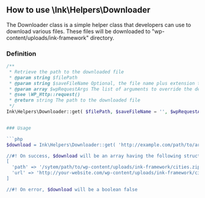 ## How to use \Ink\Helpers\Downloader

The Downloader class is a simple helper class that developers can use to download various files. These files will be downloaded to "wp-content/uploads/ink-framework" directory.

### Definition

```php
/**
 * Retrieve the path to the downloaded file
 * @param string $filePath
 * @param string $saveFileName Optional, the file name plus extension to save the file as
 * @param array $wpRequestArgs The list of arguments to override the default WP request settings
 * @see \WP_Http::request()
 * @return string The path to the downloaded file
 */
Ink\Helpers\Downloader::get( $filePath, $saveFileName = '', $wpRequestArgs = [] );


### Usage

```php
$download = Ink\Helpers\Downloader::get( 'http://example.com/path/to/archive/cities.zip', 'cities.zip' );

//#! On success, $download will be an array having the following structure
[
  'path' => '/sytem/path/to/wp-content/uploads/ink-framework/cities.zip',
  'url' => 'http://your-website.com/wp-content/uploads/ink-framework/cities.zip',
]

//#! On error, $download will be a boolean false

```

